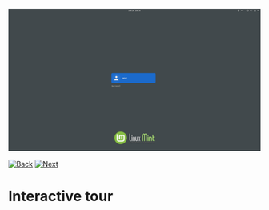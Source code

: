 ![Panel style](../img/2_gdm3.png)

[![Back](../img/button_back_2)](https://github.com/pl453s/linux-mint-gnome/blob/main/tour/1_boot.md#interactive-tour)
[![Next](../img/button_next_2)](https://github.com/pl453s/linux-mint-gnome/blob/main/tour/3_desktop_dock_show_dark.md#interactive-tour)







# Interactive tour
